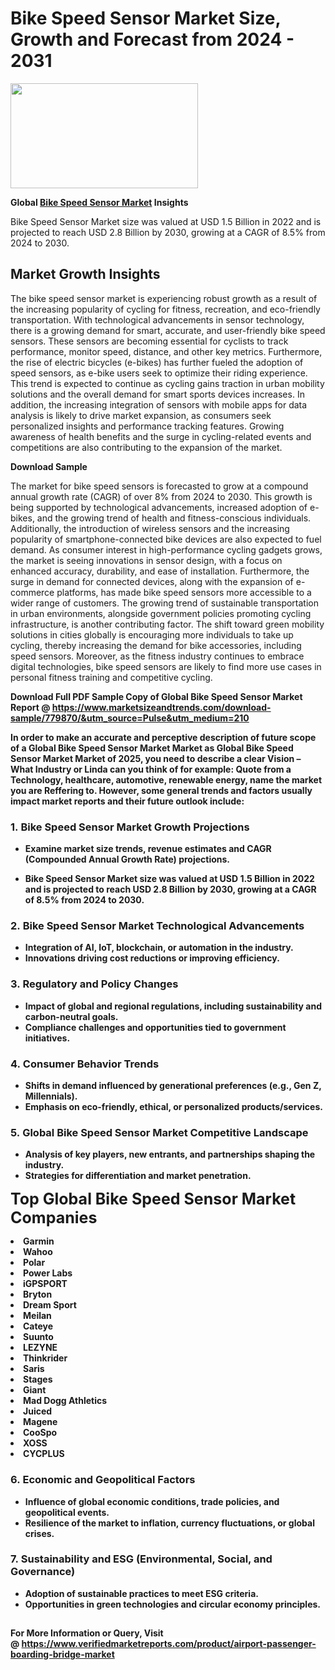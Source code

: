 <H1>Bike Speed Sensor Market Size, Growth and Forecast from 2024 - 2031</H1><img class="aligncenter size-medium wp-image-584254" src="https://thirdeyenews.in/wp-content/uploads/2024/09/Global-Market-Research-300x168.jpeg" alt="" width="300" height="168" /><p><strong>Global&nbsp;<a href="https://www.marketsizeandtrends.com/download-sample/779870/&amp;utm_source=Pulse&amp;utm_medium=210">Bike Speed Sensor Market</a> Insights</strong></p><p>Bike Speed Sensor Market size was valued at USD 1.5 Billion in 2022 and is projected to reach USD 2.8 Billion by 2030, growing at a CAGR of 8.5% from 2024 to 2030.</p><p><h2>Market Growth Insights</h2> <p>The bike speed sensor market is experiencing robust growth as a result of the increasing popularity of cycling for fitness, recreation, and eco-friendly transportation. With technological advancements in sensor technology, there is a growing demand for smart, accurate, and user-friendly bike speed sensors. These sensors are becoming essential for cyclists to track performance, monitor speed, distance, and other key metrics. Furthermore, the rise of electric bicycles (e-bikes) has further fueled the adoption of speed sensors, as e-bike users seek to optimize their riding experience. This trend is expected to continue as cycling gains traction in urban mobility solutions and the overall demand for smart sports devices increases. In addition, the increasing integration of sensors with mobile apps for data analysis is likely to drive market expansion, as consumers seek personalized insights and performance tracking features. Growing awareness of health benefits and the surge in cycling-related events and competitions are also contributing to the expansion of the market.</p> <p><strong>Download Sample</strong></p> <p>The market for bike speed sensors is forecasted to grow at a compound annual growth rate (CAGR) of over 8% from 2024 to 2030. This growth is being supported by technological advancements, increased adoption of e-bikes, and the growing trend of health and fitness-conscious individuals. Additionally, the introduction of wireless sensors and the increasing popularity of smartphone-connected bike devices are also expected to fuel demand. As consumer interest in high-performance cycling gadgets grows, the market is seeing innovations in sensor design, with a focus on enhanced accuracy, durability, and ease of installation. Furthermore, the surge in demand for connected devices, along with the expansion of e-commerce platforms, has made bike speed sensors more accessible to a wider range of customers. The growing trend of sustainable transportation in urban environments, alongside government policies promoting cycling infrastructure, is another contributing factor. The shift toward green mobility solutions in cities globally is encouraging more individuals to take up cycling, thereby increasing the demand for bike accessories, including speed sensors. Moreover, as the fitness industry continues to embrace digital technologies, bike speed sensors are likely to find more use cases in personal fitness training and competitive cycling. <p><strong></p><p><span class=""><strong>Download Full PDF Sample Copy of Global Bike Speed Sensor Market Report</strong> @ <a href="https://www.marketsizeandtrends.com/download-sample/779870/&amp;utm_source=Pulse&amp;utm_medium=210" target="_blank">https://www.marketsizeandtrends.com/download-sample/779870/&amp;utm_source=Pulse&amp;utm_medium=210</a></span></p><p>In order to make an accurate and perceptive description of future scope of a Global&nbsp;Bike Speed Sensor Market Market as Global&nbsp;Bike Speed Sensor Market Market of 2025, you need to describe a clear Vision &ndash; What Industry or Linda can you think of for example: Quote from a Technology, healthcare, automotive, renewable energy, name the market you are Reffering to. However, some general trends and factors usually impact market reports and their future outlook include:</p><h3>1.&nbsp;<strong>Bike Speed Sensor Market Growth Projections</strong></h3><ul><li>Examine market size trends, revenue estimates and CAGR (Compounded Annual Growth Rate) projections.</li><li><p>Bike Speed Sensor Market size was valued at USD 1.5 Billion in 2022 and is projected to reach USD 2.8 Billion by 2030, growing at a CAGR of 8.5% from 2024 to 2030.</p></li></ul><h3>2.&nbsp;<strong>Bike Speed Sensor Market Technological Advancements</strong></h3><ul><li>Integration of AI, IoT, blockchain, or automation in the industry.</li><li>Innovations driving cost reductions or improving efficiency.</li></ul><h3>3.&nbsp;<strong>Regulatory and Policy Changes</strong></h3><ul><li>Impact of global and regional regulations, including sustainability and carbon-neutral goals.</li><li>Compliance challenges and opportunities tied to government initiatives.</li></ul><h3>4.&nbsp;<strong>Consumer Behavior Trends</strong></h3><ul><li>Shifts in demand influenced by generational preferences (e.g., Gen Z, Millennials).</li><li>Emphasis on eco-friendly, ethical, or personalized products/services.</li></ul><h3>5.&nbsp;<strong>Global Bike Speed Sensor Market Competitive Landscape</strong></h3><ul><li>Analysis of key players, new entrants, and partnerships shaping the industry.</li><li>Strategies for differentiation and market penetration.</li></ul><p data-pm-slice="1 1 []"><span style="color: inherit; font-family: inherit; font-size: 25px;">Top Global Bike Speed Sensor Market Companies</span></p><div class="" data-test-id=""><p><li>Garmin</li><li> Wahoo</li><li> Polar</li><li> Power Labs</li><li> iGPSPORT</li><li> Bryton</li><li> Dream Sport</li><li> Meilan</li><li> Cateye</li><li> Suunto</li><li> LEZYNE</li><li> Thinkrider</li><li> Saris</li><li> Stages</li><li> Giant</li><li> Mad Dogg Athletics</li><li> Juiced</li><li> Magene</li><li> CooSpo</li><li> XOSS</li><li> CYCPLUS</li></p></div><h3>6.&nbsp;<strong>Economic and Geopolitical Factors</strong></h3><ul><li>Influence of global economic conditions, trade policies, and geopolitical events.</li><li>Resilience of the market to inflation, currency fluctuations, or global crises.</li></ul><h3>7.&nbsp;<strong>Sustainability and ESG (Environmental, Social, and Governance)</strong></h3><ul><li>Adoption of sustainable practices to meet ESG criteria.</li><li>Opportunities in green technologies and circular economy principles.</li></ul><h2><strong style="font-size: 14px;">For More Information or Query, Visit @&nbsp;</strong><a style="background-color: #ffffff; font-size: 14px;" href="https://www.marketsizeandtrends.com/report/bike-speed-sensor-market/" target="_blank">https://www.verifiedmarketreports.com/product/airport-passenger-boarding-bridge-market</a></h2>
